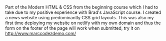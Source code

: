 Part of the Modern HTML & CSS from the beginning course which I had to take due to my positive experience with Brad's JavaScript course. I created a news website using predominantly CSS grid layouts. This was also my first time deploying my website on netlify with my own domain and thus the form on the footer of the page will work when submitted, try it on http://www.marccodezdemo.com/
